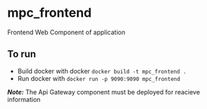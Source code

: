 # mpc_frontend

Frontend Web Component of application

## To run

- Build docker with docker `docker build -t mpc_frontend .`
- Run docker with `docker run -p 9090:9090 mpc_frontend`

**_Note:_** The Api Gateway component must be deployed for reacieve information

